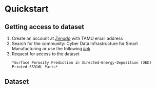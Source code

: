 # Quickstart

## Getting access to dataset

1. Create an account at [*Zenodo*](https://zenodo.org/) with TAMU email address
2. Search for the community: Cyber Data Infrastructure for Smart Manufacturing or use the following [*link*](https://zenodo.org/communities/nsf-ccri-ddcris?q=&l=list&p=1&s=10&sort=newest)
3. Request for access to the dataset
   ```
   *Surface Porosity Prediction in Directed-Energy-Deposition (DED) Printed SS316L Parts*
   ```
## Dataset

